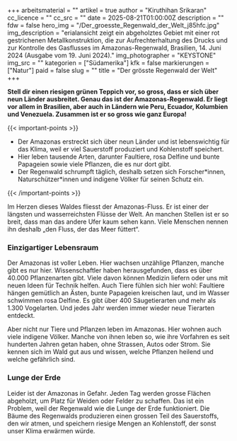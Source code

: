 +++
arbeitsmaterial = ""
artikel = true
author = "Kiruthihan Srikaran"
cc_licence = ""
cc_src = ""
date = 2025-08-21T01:00:00Z
description = ""
fdw = false
hero_img = "/Der_groesste_Regenwald_der_Welt_j85hfc.jpg"
img_description = "erialansicht zeigt ein abgeholztes Gebiet mit einer rot gestrichenen Metallkonstruktion, die zur Aufrechterhaltung des Drucks und zur Kontrolle des Gasflusses im Amazonas-Regenwald, Brasilien, 14. Juni 2024 (Ausgabe vom 19. Juni 2024)."
img_photographer = "KEYSTONE"
img_src = ""
kategorien = ["Südamerika"]
kfk = false
markierungen = ["Natur"]
paid = false
slug = ""
title = "Der grösste Regenwald der Welt"
+++

**Stell dir einen riesigen grünen Teppich vor, so gross, dass er sich über neun Länder ausbreitet. Genau das ist der Amazonas-Regenwald. Er liegt vor allem in Brasilien, aber auch in Ländern wie Peru, Ecuador, Kolumbien und Venezuela. Zusammen ist er so gross wie ganz Europa!**

{{< important-points >}}

<ul>

<li>Der Amazonas erstreckt sich über neun Länder und ist lebenswichtig für das Klima, weil er viel Sauerstoff produziert und Kohlenstoff speichert.
</li>

<li>Hier leben tausende Arten, darunter Faultiere, rosa Delfine und bunte Papageien sowie viele Pflanzen, die es nur dort gibt.
</li>

<li>Der Regenwald schrumpft täglich, deshalb setzen sich Forscher*innen, Naturschützer*innen und indigene Völker für seinen Schutz ein.
</li>

</ul>

{{< /important-points >}}

Im Herzen dieses Waldes fliesst der Amazonas-Fluss. Er ist einer der längsten und wasserreichsten Flüsse der Welt. An manchen Stellen ist er so breit, dass man das andere Ufer kaum sehen kann. Viele Menschen nennen ihn deshalb „den Fluss, der das Meer füttert“.

### Einzigartiger Lebensraum

Der Amazonas ist voller Leben. Hier wachsen unzählige Pflanzen, manche gibt es nur hier. Wissenschaftler haben herausgefunden, dass es über 40.000 Pflanzenarten gibt. Viele davon können Medizin liefern oder uns mit neuen Ideen für Technik helfen. Auch Tiere fühlen sich hier wohl: Faultiere hängen gemütlich an Ästen, bunte Papageien kreischen laut, und im Wasser schwimmen rosa Delfine. Es gibt über 400 Säugetierarten und mehr als 1.300 Vogelarten. Und jedes Jahr werden immer wieder neue Tierarten entdeckt.

Aber nicht nur Tiere und Pflanzen leben im Amazonas. Hier wohnen auch viele indigene Völker. Manche von ihnen leben so, wie ihre Vorfahren es seit hunderten Jahren getan haben, ohne Strassen, Autos oder Strom. Sie kennen sich im Wald gut aus und wissen, welche Pflanzen heilend und welche gefährlich sind.

### Lunge der Erde

Leider ist der Amazonas in Gefahr. Jeden Tag werden grosse Flächen abgeholzt, um Platz für Weiden oder Felder zu schaffen. Das ist ein Problem, weil der Regenwald wie die Lunge der Erde funktioniert. Die Bäume des Regenwalds produzieren einen grossen Teil des Sauerstoffs, den wir atmen, und speichern riesige Mengen an Kohlenstoff, der sonst unser Klima erwärmen würde.
